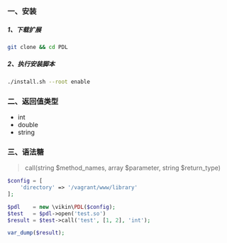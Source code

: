 ### 一、安装

##### 1、下载扩展

```bash
git clone && cd PDL
```

##### 2、执行安装脚本

```bash
./install.sh --root enable
```

### 二、返回值类型

 - int
 - double
 - string

### 三、语法糖

> call(string $method_names, array $parameter, string $return_type)

```php
$config = [
    'directory' => '/vagrant/www/library'
];

$pdl    = new \vikin\PDL($config);
$test   = $pdl->open('test.so')
$result = $test->call('test', [1, 2], 'int');

var_dump($result);
```
